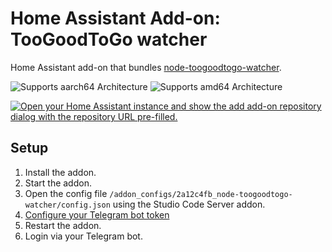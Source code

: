 # Home Assistant Add-on: TooGoodToGo watcher

Home Assistant add-on that bundles [node-toogoodtogo-watcher](https://github.com/marklagendijk/node-toogoodtogo-watcher).

![Supports aarch64 Architecture][aarch64-shield]
![Supports amd64 Architecture][amd64-shield]

[aarch64-shield]: https://img.shields.io/badge/aarch64-yes-green.svg
[amd64-shield]: https://img.shields.io/badge/amd64-yes-green.svg


[![Open your Home Assistant instance and show the add add-on repository dialog with the repository URL pre-filled.](https://my.home-assistant.io/badges/supervisor_add_addon_repository.svg)](https://my.home-assistant.io/redirect/supervisor_add_addon_repository/?repository_url=https%3A%2F%2Fgithub.com%2Fmarklagendijk%2Fha-toogoodtogo-watcher)

## Setup
1. Install the addon.
2. Start the addon.
3. Open the config file `/addon_configs/2a12c4fb_node-toogoodtogo-watcher/config.json` using the Studio Code Server addon.
4. [Configure your Telegram bot token](https://github.com/marklagendijk/node-toogoodtogo-watcher/?tab=readme-ov-file#configuring-the-interactive-telegram-bot)
5. Restart the addon.
6. Login via your Telegram bot.